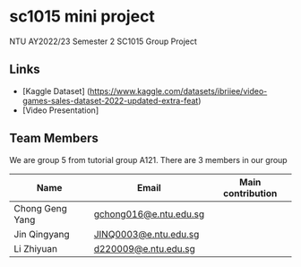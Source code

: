 # sc1015 mini project

NTU AY2022/23 Semester 2 SC1015 Group Project

## Links
- [Kaggle Dataset] (https://www.kaggle.com/datasets/ibriiee/video-games-sales-dataset-2022-updated-extra-feat)
- [Video Presentation]

## Team Members

We are group 5 from tutorial group A121. There are 3 members in our group

| Name             | Email                  | Main contribution
|------------------|------------------------|-----------------------
| Chong Geng Yang  | gchong016@e.ntu.edu.sg | 
| Jin Qingyang     | JINQ0003@e.ntu.edu.sg  |
| Li Zhiyuan       | d220009@e.ntu.edu.sg   |

